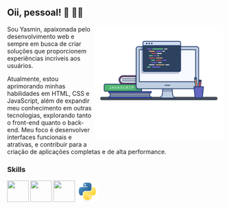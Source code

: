 ## Oii, pessoal! 👋 👩‍💻

<img src = "image.png" width="300" align="right">

Sou Yasmin, apaixonada pelo desenvolvimento web e sempre em busca de criar soluções que proporcionem experiências incríveis aos usuários.

Atualmente, estou aprimorando minhas habilidades em HTML, CSS e JavaScript, além de expandir meu conhecimento em outras tecnologias, explorando tanto o front-end quanto o back-end. Meu foco é desenvolver interfaces funcionais e atrativas, e contribuir para a criação de aplicações completas e de alta performance.

### Skills
<p align="left">
  
<img height="50" width="50" src="https://user-images.githubusercontent.com/25181517/192158954-f88b5814-d510-4564-b285-dff7d6400dad.png" width='50px'/>
<img height="50" width="50" src="https://user-images.githubusercontent.com/25181517/183898674-75a4a1b1-f960-4ea9-abcb-637170a00a75.png" width='50px'/>
<img height="50" width="50" src="https://user-images.githubusercontent.com/25181517/117447155-6a868a00-af3d-11eb-9cfe-245df15c9f3f.png" width='50px'/>
<img height="50" width="50" src="https://raw.githubusercontent.com/devicons/devicon/master/icons/python/python-original.svg">
